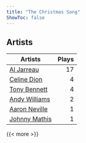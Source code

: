```yaml
---
title: "The Christmas Song"
ShowToc: false
---
```


## Artists
Artists | Plays 
----- | -----: 
[Al Jarreau](/artists/al-jarreau-1769) | 17
[Celine Dion](/artists/celine-dion-39068) | 4
[Tony Bennett](/artists/tony-bennett-2564) | 4
[Andy Williams](/artists/andy-williams-16425) | 2
[Aaron Neville](/artists/aaron-neville-384) | 1
[Johnny Mathis](/artists/johnny-mathis-14581) | 1

{{< more >}}